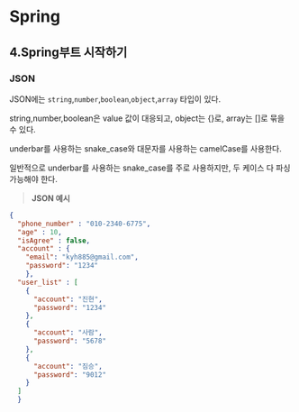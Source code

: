 # Spring
## 4.Spring부트 시작하기


### JSON
JSON에는 `string`,`number`,`boolean`,`object`,`array` 타입이 있다.

string,number,boolean은 value 값이 대응되고, object는 {}로, array는 []로 묶을 수 있다.

underbar를 사용하는 snake_case와 대문자를 사용하는 camelCase를 사용한다.

일반적으로 underbar를 사용하는 snake_case를 주로 사용하지만, 두 케이스 다 파싱 가능해야 한다.

>**JSON 예시**


```JSON
{
  "phone_number" : "010-2340-6775",
  "age" : 10,
  "isAgree" : false,
  "account" : {
    "email": "kyh885@gmail.com",
    "password": "1234"
    },
  "user_list" : [
    {
      "account": "진현",
      "password": "1234"
    },
    {
      "account": "사람",
      "password": "5678"
    },
    {
      "account": "짐승",
      "password": "9012"
    }
  ]
  }
```

